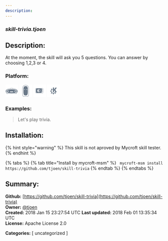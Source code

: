 ```yaml
---
description: 
---
```


### _skill-trivia.tjoen_  
## Description:  
At the moment, the skill will ask you 5 questions. You can answer by choosing 1,2,3 or 4.  
  
  
### Platform:  
 ![Mark I](../.gitbook/assets/mark-1-icon.png)  ![Mark II](../.gitbook/assets/mark-2-icon.png)  ![Picroft](../.gitbook/assets/picroft-icon.png)  ![plasmoid](../.gitbook/assets/kde.png)   
### Examples:  
> Let's play trivia.  
  
## Installation:  
{% hint style="warning" %}
This skill is not aproved by Mycroft skill tester.
{% endhint %}
    
{% tabs %}
{% tab title="Install by mycroft-msm" %}
``` mycroft-msm install https://github.com/tjoen/skill-trivia```
{% endtab %}
  {% endtabs %}
    
## Summary:  
**Github:** [https://github.com/tjoen/skill-trivia](https://github.com/tjoen/skill-trivia)  
**Owner:** [@tjoen](https://github.com/tjoen)  
**Created:** 2018 Jan 15 23:27:54 UTC  **Last updated:** 2018 Feb 01 13:35:34 UTC  
**License:** Apache License 2.0  
  
**Categories:** [ uncategorized ]   

